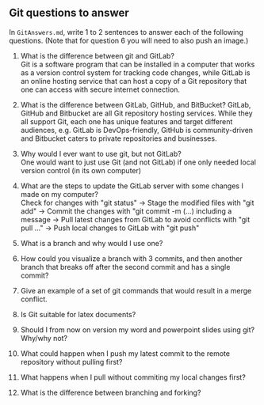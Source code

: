 ## Git questions to answer

In `GitAnswers.md`, write 1 to 2 sentences to answer each of the following
questions.  (Note that for question 6 you will need to also push an image.)

1.	What is the difference between git and GitLab?  
Git is a software program that can be installed in a computer that works as a version control system for tracking code changes, while GitLab is an online hosting service that can host a copy of a Git repository that one can access with secure internet connection.

2.	What is the difference between GitLab, GitHub, and BitBucket? 
GitLab, GitHub and Bitbucket are all Git repository hosting services. While they all support Git, each one has unique features and target different audiences, e.g. GitLab is DevOps-friendly, GitHub is community-driven and Bitbucket caters to private repositories and businesses.

3.	Why would I ever want to use git, but not GitLab?  
One would want to just use Git (and not GitLab) if one only needed local version control (in its own computer)

4.	What are the steps to update the GitLab server with some changes I made on my computer?  
Check for changes with "git status" -> Stage the modified files with "git add" -> Commit the changes with "git commit -m (…) including a message -> Pull latest changes from GitLab to avoid conflicts with "git pull …" -> Push local changes to GitLab with "git push"

5.	What is a branch and why would I use one?  


6.	How could you visualize a branch with 3 commits, and then another branch that breaks off after the second commit and has a single commit?  


7.	Give an example of a set of git commands that would result in a merge conflict.  


8.	Is Git suitable for latex documents?  


9.	Should I from now on version my word and powerpoint slides using git? Why/why not?  


10.	What could happen when I push my latest commit to the remote repository without pulling first?  


11.	What happens when I pull without commiting my local changes first?  


12.	What is the difference between branching and forking?


